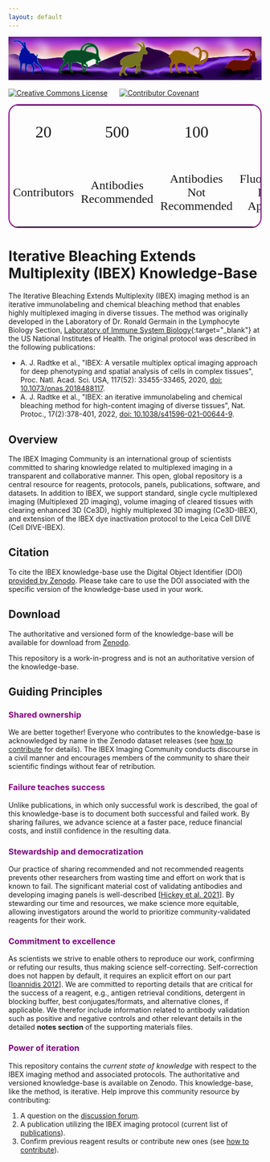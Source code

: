 ```yaml
---
layout: default
---
```


<img src="https://github.com/IBEXImagingCommunity/ibex_imaging_large_files/raw/main/docs/IBEX_Banner.jpg">

[![Creative Commons License](https://i.creativecommons.org/l/by/4.0/88x31.png)](http://creativecommons.org/licenses/by/4.0/) &nbsp;&nbsp;&nbsp;&nbsp; [![Contributor Covenant](https://img.shields.io/badge/Contributor%20Covenant-2.1-4baaaa.svg)](code_of_conduct.html)&nbsp;&nbsp;&nbsp;&nbsp;

<table style="margin-left: auto;margin-right: auto; border: 2px solid purple; border-radius: 20px;">
    <tbody>
        <tr>
            <td style="text-align:center;"><p style="font-family:verdana;font-size:xx-large">20</p></td>
            <td style="text-align:center"><p style="font-family:verdana;font-size:xx-large">500</p></td>
            <td style="text-align:center"><p style="font-family:verdana;font-size:xx-large">100</p></td>
            <td style="text-align:center"><p style="font-family:verdana;font-size:xx-large">20</p></td>
            <td style="text-align:center"><p style="font-family:verdana;font-size:xx-large">20</p></td>
        </tr>
        <tr>
            <td style="text-align:center;vertical-align: middle"><p style="font-family:verdana;font-size:x-large">Contributors</p></td>
            <td style="text-align:center;vertical-align: middle"><p style="font-family:verdana;font-size:x-large">Antibodies Recommended</p></td>
            <td style="text-align:center;vertical-align: middle"><p style="font-family:verdana;font-size:x-large">Antibodies<br>Not Recommended</p></td>
            <td style="text-align:center;vertical-align: middle"><p style="font-family:verdana;font-size:x-large">Fluorophores<br>IBEX Approved</p></td>
            <td style="text-align:center;vertical-align: middle"><p style="font-family:verdana;font-size:x-large">Tissues</p></td>
        </tr>
    </tbody>
</table>

# Iterative Bleaching Extends Multiplexity (IBEX) Knowledge-Base

The Iterative Bleaching Extends Multiplexity (IBEX) imaging method is an iterative immunolabeling and chemical bleaching method that enables highly multiplexed imaging in diverse tissues. The method was originally developed in the Laboratory of Dr. Ronald Germain in the Lymphocyte Biology Section, [Laboratory of Immune System Biology](https://www.niaid.nih.gov/research/lab-immune-system-biology){:target="_blank"} at the US National Institutes of Health. The original protocol was described in the following publications:

* A. J. Radtke et al., "IBEX: A versatile multiplex optical imaging approach for deep phenotyping and spatial analysis of cells in complex tissues", Proc. Natl. Acad. Sci. USA, 117(52): 33455-33465, 2020, [doi: 10.1073/pnas.2018488117](https://doi.org/10.1073/pnas.2018488117).
* A. J. Radtke et al., "IBEX: an iterative immunolabeling and chemical bleaching method for high-content imaging of diverse tissues", Nat. Protoc., 17(2):378-401, 2022, [doi: 10.1038/s41596-021-00644-9](https://doi.org/10.1038/s41596-021-00644-9).

## Overview
The IBEX Imaging Community is an international group of scientists committed to sharing knowledge related to multiplexed imaging in a transparent and collaborative manner. This open, global repository is a central resource for reagents, protocols, panels, publications, software, and datasets. In addition to IBEX, we support standard, single cycle multiplexed imaging (Multiplexed 2D imaging), volume imaging of cleared tissues with clearing enhanced 3D (Ce3D), highly multiplexed 3D imaging (Ce3D-IBEX), and extension of the IBEX dye inactivation protocol to the Leica Cell DIVE (Cell DIVE-IBEX).

## Citation

To cite the IBEX knowledge-base use the Digital Object Identifier (DOI) [provided by Zenodo](https://zenodo.org/). Please take care to use the DOI associated with the specific version of the knowledge-base used in your work.

## Download

The authoritative and versioned form of the knowledge-base will be available for download from [Zenodo](https://zenodo.org/).

This repository is a work-in-progress and is not an authoritative version of the knowledge-base.

## Guiding Principles

### <span style="color:purple"> Shared ownership </span>
We are better together! Everyone who contributes to the knowledge-base is acknowledged by name in the Zenodo dataset releases (see [how to contribute](contrib.md) for details). The IBEX Imaging Community conducts discourse in a civil manner and encourages members of the community to share their scientific findings without fear of retribution.

### <span style="color:purple"> Failure teaches success </span>
Unlike publications, in which only successful work is described, the goal of this knowledge-base is to document both successful and failed work. By sharing failures, we advance science at a faster pace, reduce financial costs, and instill confidence in the resulting data.

### <span style="color:purple"> Stewardship and democratization </span>
Our practice of sharing recommended and not recommended reagents prevents other researchers from wasting time and effort on work that is known to fail. The significant material cost of validating antibodies and developing imaging panels is well-described [[Hickey et al. 2021](https://doi.org/10.1038/s41592-021-01316-y)]. By stewarding our time and resources, we make science more equitable, allowing investigators around the world to prioritize community-validated reagents for their work.

### <span style="color:purple"> Commitment to excellence </span>
As scientists we strive to enable others to reproduce our work, confirming or refuting our results, thus making science self-correcting. Self-correction does not happen by default, it requires an explicit effort on our part [[Ioannidis 2012](https://doi.org/10.1177/1745691612464056)]. We are committed to reporting details that are critical for the success of a reagent, e.g., antigen retrieval conditions, detergent in blocking buffer, best conjugates/formats, and alternative clones, if applicable. We therefor include information related to antibody validation such as positive and negative controls and other relevant details in the detailed **notes section** of the supporting materials files.

### <span style="color:purple"> Power of iteration </span>
This repository contains the *current state of knowledge* with respect to the IBEX imaging method and associated protocols. The authoritative and versioned knowledge-base is available on Zenodo. This knowledge-base, like the method, is iterative. Help improve this community resource by contributing:
1. A question on the [discussion forum](https://github.com/IBEXImagingCommunity/ibex_imaging_knowledge_base/discussions).
1. A publication utilizing the IBEX imaging protocol (current list of [publications](https://IBEXImagingCommunity.github.io/ibex_imaging_knowledge_base/publications.html)).
1. Confirm previous reagent results or contribute new ones (see [how to contribute](contrib.md)).
